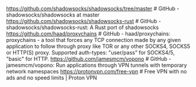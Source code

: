 https://github.com/shadowsocks/shadowsocks/tree/master  # GitHub - shadowsocks/shadowsocks at master
https://github.com/shadowsocks/shadowsocks-rust  # GitHub - shadowsocks/shadowsocks-rust: A Rust port of shadowsocks
https://github.com/haad/proxychains  # GitHub - haad/proxychains: proxychains - a tool that forces any TCP connection made by any given application to follow through proxy like TOR or any other SOCKS4, SOCKS5 or HTTP(S) proxy.  Supported auth-types: "user/pass" for SOCKS4/5, "basic" for HTTP.
https://github.com/jamesmcm/vopono  # GitHub - jamesmcm/vopono: Run applications through VPN tunnels with temporary network namespaces
https://protonvpn.com/free-vpn  # Free VPN with no ads and no speed limits | Proton VPN
